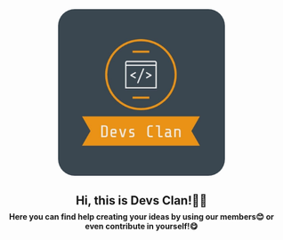 <html>
    <body>
        <div align="center">
        <img src="./images/devs_clan_logo.jpg" width="300" height="300" style="border-radius:10%">
        <h2 style="margin-left:0px;text-align: center;">Hi, this is Devs Clan!👋🏼</h2>
        <h4 style="margin-top:-10px;margin-right:0px;text-align: center;">Here you can find help creating your ideas by using our members😊 or even contribute in yourself!😋</h4>
        </div>    
    </body>
</html>

<!--img-> style="width:60%;height:50%;display: block;margin-left:auto; margin-right: auto;border-radius: 10%;" -->
